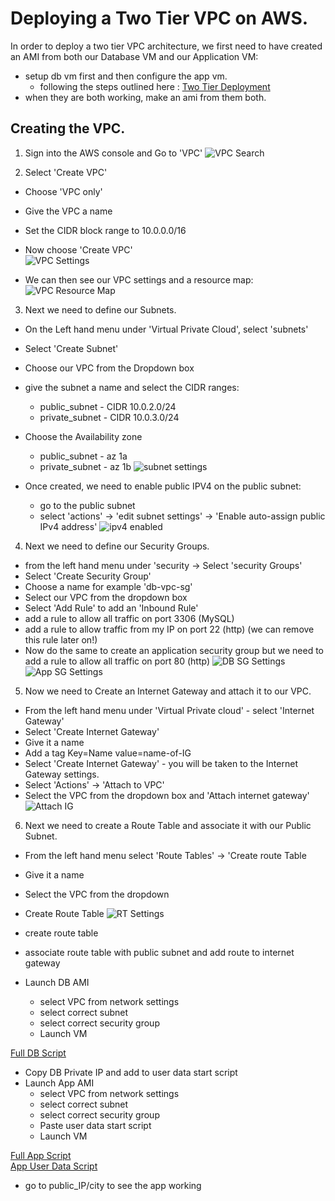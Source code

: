 # Deploying a Two Tier VPC on AWS.

In order to deploy a two tier VPC architecture, we first need to have created an AMI from both our Database VM and our Application VM: 

- setup db vm first and then configure the app vm.
  - following the steps outlined here : [Two Tier Deployment](<../../../2. Two-Tier-Deployment/2 Tier Deployment>)
- when they are both working, make an ami from them both.

## Creating the VPC.

1. Sign into the AWS console and Go to 'VPC'
![VPC Search](<../../VPC screenshots/Screenshot 2023-12-22 113554.png>)

1. Select 'Create VPC' 
  - Choose 'VPC only'
  - Give the VPC a name
  - Set the CIDR block range to 10.0.0.0/16
  - Now choose 'Create VPC' <br>
![VPC Settings](<../../VPC screenshots/VPC_Settings.png>)

- We can then see our VPC settings and a resource map:
![VPC Resource Map](<../../VPC screenshots/VPC_Resource_Map.png>)

3. Next we need to define our Subnets.
  - On the Left hand menu under 'Virtual Private Cloud', select 'subnets'
  - Select 'Create Subnet'
  - Choose our VPC from the Dropdown box
  - give the subnet a name and select the CIDR ranges:
    - public_subnet - CIDR 10.0.2.0/24
    - private_subnet - CIDR 10.0.3.0/24
  - Choose the Availability zone
    - public_subnet - az 1a
    - private_subnet - az 1b
![subnet settings](<../../VPC screenshots/Subnet-settings.png>)

  - Once created, we need to enable public IPV4 on the public subnet:
    - go to the public subnet
    - select 'actions' -> 'edit subnet settings' -> 'Enable auto-assign public IPv4 address'
![ipv4 enabled](<../../VPC screenshots/ipv4-enabled.png>)

4. Next we need to define our Security Groups.
  - from the left hand menu under 'security -> Select 'security Groups'  
  - Select 'Create Security Group'
  - Choose a name for example 'db-vpc-sg'
  - Select our VPC from the dropdown box
  - Select 'Add Rule' to add an 'Inbound Rule'
  - add a rule to allow all traffic on port 3306 (MySQL)
  - add a rule to allow traffic from my IP on port 22 (http) (we can remove this rule later on!)
  - Now do the same to create an application security group but we need to add a rule to allow all traffic on port 80 (http)
![DB SG Settings](<../../VPC screenshots/DB-SG-settings.png>)
![App SG Settings](<../../VPC screenshots/APP-SG-Settings.png>)

5. Now we need to Create an Internet Gateway and attach it to our VPC.
  - From the left hand menu under 'Virtual Private cloud' - select 'Internet Gateway'
  - Select 'Create Internet Gateway'
  - Give it a name
  - Add a tag Key=Name value=name-of-IG
  - Select 'Create Internet Gateway' - you will be taken to the Internet Gateway settings.
  - Select 'Actions' -> 'Attach to VPC'
  - Select the VPC from the dropdown box and 'Attach internet gateway' 
![Attach IG](<../../VPC screenshots/Attach-IG.png>)

6. Next we need to create a Route Table and associate it with our Public Subnet.
  - From the left hand menu select 'Route Tables' -> 'Create route Table
  - Give it a name
  - Select the VPC from the dropdown
  - Create Route Table
![RT Settings](<../../VPC screenshots/RT-Settings.png>)

- create route table
- associate route table with public subnet and add route to internet gateway
- Launch DB AMI
  - select VPC from network settings
  - select correct subnet
  - select correct security group
  - Launch VM
  
[Full DB Script](<../../../scripts/Two Tier World Project Scripts/db-prov.sh>)

- Copy DB Private IP and add to user data start script
- Launch App AMI
  - select VPC from network settings
  - select correct subnet
  - select correct security group
  - Paste user data start script
  - Launch VM
 
[Full App Script](<../../../scripts/Two Tier World Project Scripts/2tier-App-ami-user-data.sh>)<br>
[App User Data Script](<../../../scripts/Two Tier World Project Scripts/2tier-App-ami-user-data.sh>)
- go to public_IP/city to see the app working